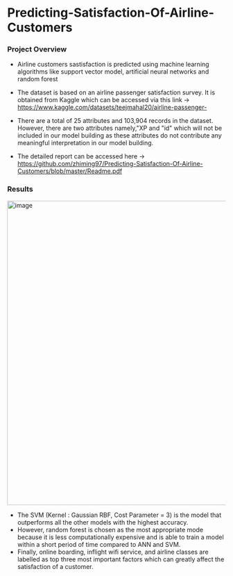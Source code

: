 # Predicting-Satisfaction-Of-Airline-Customers
<p align="justify">

### Project Overview

- Airline customers sastisfaction is predicted using machine learning algorithms like support vector model, artificial neural networks and random forest 

- The dataset is based on an airline passenger satisfaction survey. It is obtained from Kaggle which can be accessed via this link -> https://www.kaggle.com/datasets/teejmahal20/airline-passenger-

- There are a total of 25 attributes and 103,904 records in the dataset. However, there are two attributes namely,"XP and "id" which will not be included in our model building as these attributes do not contribute any meaningful interpretation in our model building.

- The detailed report can be accessed here -> https://github.com/zhiming97/Predicting-Satisfaction-Of-Airline-Customers/blob/master/Readme.pdf

### Results

<img width="701" alt="image" src="https://user-images.githubusercontent.com/97498951/211236757-bcc9aa63-335b-4a56-b80a-ae8ddc4f6844.png">

- The SVM (Kernel : Gaussian RBF, Cost Parameter = 3) is the model that outperforms all the other models with the highest accuracy. 
- However, random forest is chosen as the most appropriate mode because it is less computationally expensive and is able to train a model within a short period of time compared to ANN and SVM.
 - Finally, online boarding, inflight wifi service, and airline classes are labelled as top three most important factors which can greatly affect the satisfaction of a customer.
</p>
